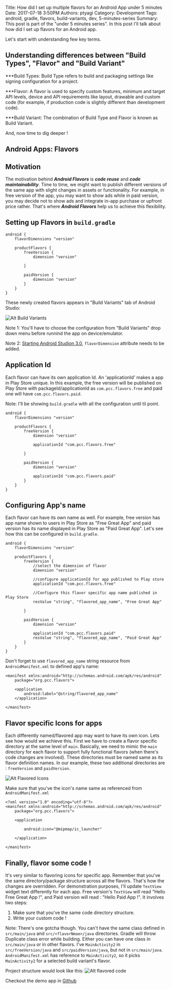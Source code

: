 Title: How did I set up multiple flavors for an Android App under 5 minutes
Date: 2017-07-18 3:50PM
Authors: ptyagi
Category: Development
Tags: android, gradle, flavors, build-variants, dev, 5-minutes-series
Summary: This post is part of the "under 5 minutes series". In this post I'll talk about how did I set up flavors for an Android app.

Let's start with understanding few key terms.

## Understanding differences between "Build Types", "Flavor" and "Build Variant"

***Build Types:
Build Type refers to build and packaging settings like signing configuration for a project.

***Flavor:
A flavor is used to specify custom features, minimum and target API levels, device and API requirements like layout, drawable and custom code (for example, if production code is slightly different than development code).

***Build Variant:
The combination of Build Type and Flavor is known as Build Variant.

And, now time to dig deeper !

## Android Apps: Flavors

## Motivation
The motivation behind ***Android Flavors*** is ***code reuse*** and ***code maintainability***.
Time to time, we might want to publish different versions of the same app with slight changes in
assets or functionality. For example, in free version of the app, you may want to show ads while in
paid version, you may decide not to show ads and integrate in-app purchase or upfront price rather.
That's where ***Android Flavors*** help us to achieve this flexibility.

## Setting up Flavors in `build.gradle`

```
android {
    flavorDimensions "version"

    productFlavors {
        freeVersion {
            dimension "version"

        }

        paidVersion {
            dimension "version"
        }
    }
}
```

These newly created flavors appears in "Build Variants" tab of Android Studio:

![Alt Build Variants](../images/flavors/build_variants_1.png)

Note 1: You'll have to choose the configuration from "Build Variants" drop down menu before runnind the app on device/emulator.

Note 2: [Starting Android Studion 3.0](https://developer.android.com/studio/build/gradle-plugin-3-0-0-migration.html?utm_source=android-studio#variant_aware),
 `flavorDimension` attribute needs to be added.

## Application Id
Each flavor can have its own application Id. An 'applicationId' makes a app in Play Store unique.
In this example, the free version will be published on Play Store with packageId/applicationId as `com.pcc.flavors.free`
and paid one will have `com.pcc.flavors.paid`.

Note: I'll be showing `build.gradle` with all the configuration until til point.

```
android {
    flavorDimensions "version"

    productFlavors {
        freeVersion {
            dimension "version"

            applicationId "com.pcc.flavors.free"

        }

        paidVersion {
            dimension "version"

            applicationId "com.pcc.flavors.paid"
        }
    }
}
```

## Configuring App's name
Each flavor can have its own name as well. For example, free version has app name shown to users
in Play Store as "Free Great App" and paid version has its name displayed in Play Store as "Paid Great App".
Let's see how this can be configured in `build.gradle`.

```
android {
    flavorDimensions "version"

    productFlavors {
        freeVersion {
            //select the dimension of flavor
            dimension "version"

            //configure applicationId for app published to Play store
            applicationId "com.pcc.flavors.free"

            //Configure this flavor specific app name published in Play Store
            resValue "string", "flavored_app_name", "Free Great App"

        }

        paidVersion {
            dimension "version"

            applicationId "com.pcc.flavors.paid"
            resValue "string", "flavored_app_name", "Paid Great App"
        }
    }
}
```
Don't forget to use `flavored_app_name` string resource from `AndroidManifest.xml` to defined app's name:
```
<manifest xmlns:android="http://schemas.android.com/apk/res/android"
    package="org.pcc.flavors">

    <application
        android:label="@string/flavored_app_name"
    </application>

</manifest>
```
## Flavor specific Icons for apps
Each differently named/flavored app may want to have its own icon. Lets see how would we achieve this.
First we have to create a flavor specific directory at the same level of `main`. Basically, we need to mimic
the `main` directory for each flavor to support fully functional flavors (when there's code changes are involved).
These directories must be named same as its flavor definition names. In our example, these two additional
directories are : `freeVersion` and `paidVersion`.

![Alt Flavored Icons](../images/flavors/flavored_icons.png)

Make sure that you've the icon's name same as referenced from `AndroidManifest.xml`
```
<?xml version="1.0" encoding="utf-8"?>
<manifest xmlns:android="http://schemas.android.com/apk/res/android"
    package="org.pcc.flavors">

    <application

        android:icon="@mipmap/ic_launcher"

    </application>

</manifest>
```

## Finally, flavor some code !
It's very similar to flavoring icons for specific app. Remember that you've the same directory/package
structure across all the flavors. That's how the changes are overridden.
For demonstration purposes, I'll update `TextView` widget text differently for each app. Free version's
`TextView` will read "Hello Free Great App !", and Paid version will read : "Hello Paid App !".
It involves two steps:
1. Make sure that you've the same code directory structure.
2. Write your custom code !

Note: There's one gotcha though. You can't have the same class defined in `src/main/java` and `src/<flavorNmae>/java` directories. Gradle will throw Duplicate class error while building. Either you can have one class in `src/main/java` or in other flavors. I've `MainActivity2` in `src/freeVersion/java` and `src/paidVersion/java`, but not in `src/main/java`. `AndroidManifest.xml` has reference to `MainActivity2`, so it picks `MainActivity2` for a selected build variant's flavor.

Project structure would look like this:
![Alt flavored code](../images/flavors/flavor_code.png)

Checkout the demo app in [Github]()

